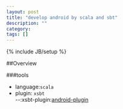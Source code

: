 ```yaml
---
layout: post
title: "develop android by scala and sbt"
description: ""
category: 
tags: []
---
```

{% include JB/setup %}

##Overview

###tools

* language:`scala`  
* plugin: `xsbt`   
    --:xsbt-plugin:[android-plugin](https://github.com/jberkel/android-plugin)

